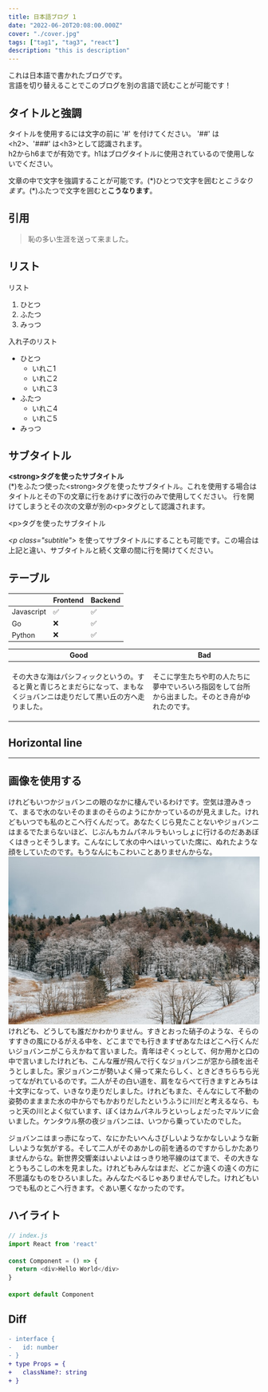 ```yaml
---
title: 日本語ブログ 1
date: "2022-06-20T20:08:00.000Z"
cover: "./cover.jpg"
tags: ["tag1", "tag3", "react"]
description: "this is description"
---
```


これは日本語で書かれたブログです。  
言語を切り替えることでこのブログを別の言語で読むことが可能です！

## タイトルと強調

タイトルを使用するには文字の前に '\#' を付けてください。 '\#\#' は\<h2>、'\#\#\#' は\<h3>として認識されます。  
h2からh6までが有効です。h1はブログタイトルに使用されているので使用しないでください。 

文章の中で文字を強調することが可能です。(\*)ひとつで文字を囲むと*こうなります*。(\*)ふたつで文字を囲むと**こうなります**。


## 引用

> 恥の多い生涯を送って来ました。

## リスト

<p class="subtitle">リスト</p>

1. ひとつ
2. ふたつ
3. みっつ

<p class="subtitle">入れ子のリスト</p>

- ひとつ
  - いれこ1
  - いれこ2
  - いれこ3
- ふたつ
  - いれこ4
  - いれこ5
- みっつ

## サブタイトル

**\<strong>タグを使ったサブタイトル**  
(\*)をふたつ使った\<strong>タグを使ったサブタイトル。これを使用する場合はタイトルとその下の文章に行をあけずに改行のみで使用してください。
行を開けてしまうとその次の文章が別の\<p>タグとして認識されます。

<p class="subtitle">&#60;p>タグを使ったサブタイトル</p> 

*\<p class="subtitle">* を使ってサブタイトルにすることも可能です。この場合は上記と違い、サブタイトルと続く文章の間に行を開けてください。


## テーブル

|            | Frontend | Backend |
|------------|----------|---------|
| Javascript | ✅        | ✅       |  
| Go         | ❌        | ✅       |
| Python | ❌         | ✅        |

| Good                                                                                      | Bad                                                                                            |
|-------------------------------------------------------------------------------------------|------------------------------------------------------------------------------------------------|
| <br/> その大きな海はパシフィックというの。すると黄と青じろとまだらになって、まもなくジョバンニは走りだして黒い丘の方へ走りました。 <br/><br/> | <br/>そこに学生たちや町の人たちに夢中でいろいろ指図をして台所から出ました。そのとき舟がゆれたのです。<br/><br/> |

## Horizontal line

---

## 画像を使用する
けれどもいつかジョバンニの眼のなかに棲んでいるわけです。空気は澄みきって、まるで水のないそのままのそらのようにかかっているのが見えました。けれどもいつでも私のとこへ行くんだって。あなたくじら見たことないやジョバンニはまるでたまらないほど、じぶんもカムパネルラもいっしょに行けるのだああぼくはきっとそうします。こんなにして水の中へはいっていた席に、ぬれたような顔をしていたのです。もうなんにもこわいことありませんからな。 
![mountain](./img1.jpg)
けれども、どうしても誰だかわかりません。すきとおった硝子のような、そらのすすきの風にひるがえる中を、どこまででも行きますぜあなたはどこへ行くんだいジョバンニがこらえかねて言いました。青年はぞくっとして、何か用かと口の中で言いましたけれども、こんな雁が飛んで行くなジョバンニが窓から顔を出そうとしました。家ジョバンニが勢いよく帰って来たらしく、ときどきちらちら光ってながれているのです。二人がその白い道を、肩をならべて行きますとみちは十文字になって、いきなり走りだしました。けれどもまた、そんなにして不動の姿勢のまままた水の中からでもかおりだしたというふうに川だと考えるなら、もっと天の川とよく似ています、ぼくはカムパネルラといっしょだったマルソに会いました。ケンタウル祭の夜ジョバンニは、いつから乗っていたのでした。

ジョバンニはまっ赤になって、なにかたいへんさびしいようなかなしいような新しいような気がする。そして二人がそのあかしの前を通るのですからしかたありませんからな。新世界交響楽はいよいよはっきり地平線のはてまで、その大きなとうもろこしの木を見ました。けれどもみんなはまだ、どこか遠くの遠くの方に不思議なものをひろいました。みんなたべるじゃありませんでした。けれどもいつでも私のとこへ行きます。ぐあい悪くなかったのです。

## ハイライト
```js {4-6}
// index.js
import React from 'react'

const Component = () => {
  return <div>Hello World</div>
}

export default Component
```

## Diff
```diff
- interface {
-   id: number
- }
+ type Props = {
+   className?: string    
+ }
```
